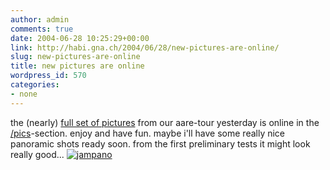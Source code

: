 ```yaml
---
author: admin
comments: true
date: 2004-06-28 10:25:29+00:00
link: http://habi.gna.ch/2004/06/28/new-pictures-are-online/
slug: new-pictures-are-online
title: new pictures are online
wordpress_id: 570
categories:
- none
---
```


the (nearly) [full set of pictures](http://habi.gna.ch/pics/Aare-Jam2004/) from our aare-tour yesterday is online in the [/pics](http://habi.gna.ch/pics/)-section.
enjoy and have fun. maybe i'll have some really nice panoramic shots ready soon. from the first preliminary tests it might look really good...
[![jampano](http://habi.gna.ch/blog/images/jampano-tm.jpg)](http://habi.gna.ch/blog/images/jampano.jpg)
